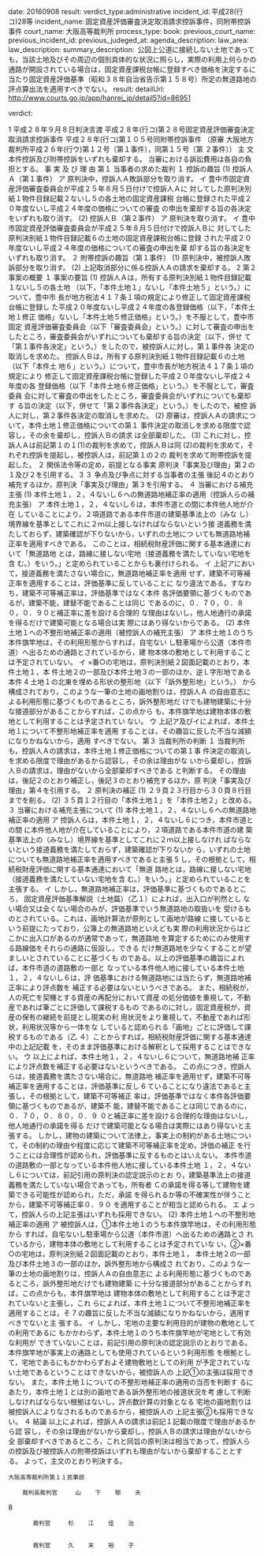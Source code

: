
date: 20160908
result: 
verdict_type:administrative
incident_id: 平成28(行コ)28等
incident_name: 固定資産評価審査決定取消請求控訴事件，同附帯控訴事件
court_name: 大阪高等裁判所
process_type:
book: 
previous_court_name:
previous_incident_id:
previous_judeged_at:
agenda_description: 
law_area: 
law_description: 
summary_description:  公図上公道に接続しない土地であっても，当該土地及びその周辺の個別具体的な状況に照らし，実際の利用上何らかの通路が開設されている場合は，固定資産課税台帳に登録すべき価格を決定するに当たり固定資産評価基準（昭和３８年自治省告示第１５８号）所定の無道路地の評点算出法を適用すべきでない。
result: 
detailUrl: http://www.courts.go.jp/app/hanrei_jp/detail5?id=86951

verdict:

 1 
平成２８年９月８日判決言渡 
平成２８年(行コ)第２８号固定資産評価審査決定取消請求控訴事件 
平成２８年(行コ)第１０５号同附帯控訴事件 
（原審 大阪地方裁判所平成２６年(行ウ)第１２号〔第１事件〕，同第１５号〔第
２事件〕） 
            主       文 
       本件控訴及び附帯控訴をいずれも棄却する。 
       当審における訴訟費用は各自の負担とする。 
            事 実 及 び 理 由 
第１ 当事者の求めた裁判 
 １ 控訴の趣旨 
  (1) 控訴人Ａ（第１事件） 
   ア 原判決中，控訴人Ａ敗訴部分を取り消す。 
   イ 豊中市固定資産評価審査委員会が平成２５年８月５日付けで控訴人Ａに
対してした原判決別紙１物件目録記載２ないし５の各土地の固定資産課税
台帳に登録された平成２０年度ないし平成２４年度の価格についての審査
の申出を棄却する旨の各決定をいずれも取り消す。 
  (2) 控訴人Ｂ（第２事件） 
   ア 原判決を取り消す。 
   イ 豊中市固定資産評価審査委員会が平成２５年８月５日付けで控訴人Ｂに
対してした原判決別紙１物件目録記載６の土地の固定資産課税台帳に登録
された平成２０年度ないし平成２４年度の価格についての審査の申出を棄
却する旨の各決定をいずれも取り消す。 
 ２ 附帯控訴の趣旨（第１事件） 
  (1) 原判決中，被控訴人敗訴部分を取り消す。 
  (2) 上記取消部分に係る控訴人Ａの請求を棄却する。 
 2 
第２ 事案の概要 
 １ 事案の要旨 
  (1) 控訴人Ａは，所有する原判決別紙１物件目録記載１ないし５の各土地
（以下，「本件土地１」ないし「本件土地５」という。）について，豊中市
長が地方税法４１７条１項の規定により修正して固定資産課税台帳に登録し
た平成２０年度ないし平成２４年度の各登録価格（以下，「本件土地１修正
価格」ないし「本件土地５修正価格」という。）を不服として，豊中市固定
資産評価審査委員会（以下「審査委員会」という。）に対して審査の申出を
したところ，審査委員会がいずれについても棄却する旨の決定（以下，併せ
て「第１事件各決定」という。）をしたので，被控訴人に対し，第１事件各
決定の取消しを求めた。 
    控訴人Ｂは，所有する原判決別紙１物件目録記載６の土地（以下「本件土
地６」という。）について，豊中市長が地方税法４１７条１項の規定により
修正して固定資産課税台帳に登録した平成２０年度ないし平成２４年度の各
登録価格（以下「本件土地６修正価格」という。）を不服として，審査委員
会に対して審査の申出をしたところ，審査委員会がいずれについても棄却す
る旨の決定（以下，併せて「第２事件各決定」という。）をしたので，被控
訴人に対し，第２事件各決定の取消しを求めた。 
  (2) 原審は，控訴人Ａの請求について，本件土地１修正価格についての第１
事件決定の取消しを求める限度で認容し，その余を棄却し，控訴人Ｂの請求
は全部棄却した。 
  (3) これに対し，控訴人Ａは前記第１の１(1)の裁判を求めて，控訴人Ｂは同
(2)の裁判を求めて，それぞれ控訴を提起し，被控訴人は，前記第１の２の
裁判を求めて附帯控訴を提起した。 
２ 関係法令等の定め，前提となる事実 
  原判決「事実及び理由」第２の１及び２を引用する。 
 3 
３ 争点及び争点に対する当事者の主張 
  後記４のとおり補充するほか，原判決「事実及び理由」第３を引用する。 
４ 当審における補充主張 
 (1) 本件土地１，２，４ないし６への無道路地補正率の適用（控訴人らの補
充主張） 
  ア 本件土地１，２，４ないし６は，本件市道との間に本件他人地が介在
していることにより，２項道路である本件市道の建築基準法上の（みな
し）境界線を基準としてこれに２ｍ以上接しなければならないという接
道義務を満たしておらず，建築確認が下りないから，いずれの土地につ
いても無道路地補正率を適用すべきである。 
    このことは，相続税財産評価に関する基本通達において「無道路地
とは，路線に接しない宅地（接道義務を満たしていない宅地を含
む。）をいう。」と定められていることからも裏付けられる。 
  イ 上記アにおいて，接道義務を満たさない場合に，無道路地補正率を適用
せず，建築不可等補正率を適用することは，評価基準に反していることに
なり違法である。すなわち，建築不可等補正率は，評価基準ではなく本件
各評価要領に基づくものであるが，建築不能，建替不能であることは同じ
であるのに，０．７０，０．８０，０．９０と補正率に差を設ける合理的
な理由はないし，他人地通行の承諾を得るだけで建築可能となる場合は実
際にはあり得ないからである。 
(2) 本件土地１への不整形地補正率の適用（被控訴人の補充主張） 
 ア 本件土地１のうち本件旗竿地は，その利用形態からすれば，自宅ない
し駐車場から公道（本件市道）へ出るための通路とされているから，建
物本体の敷地として利用することは予定されていない。 
 イ ×番○の宅地は，原判決別紙２図面記載のとおり，本件土地１，本
件土地２の一部及び本件土地３の一部のほか，逆Ｌ字形地である本件
 4 
土地１の北東を埋める形状の整形地（以下「訴外整形地」という。）
から構成されており，このような一筆の土地の画地割りは，控訴人Ａ
の自由意志による利用形態に基づくものであるところ，訴外整形地だ
けでも建物建築に十分な接道部分があることからすれば，この点から
も，本件旗竿地は建物本体の敷地として利用することは予定されてい
ない。 
 ウ 上記ア及びイによれば，本件土地１について不整形地補正率を適用
することは，その趣旨に反した不当な減額になりかねないから，適用
すべきでない。 
第３ 当裁判所の判断 
 １ 当裁判所も，控訴人Ａの請求は，本件土地１修正価格についての第１事
件決定の取消しを求める限度で理由があるから認容し，その余は理由がな
いから棄却し，控訴人Ｂの請求は，理由がないから全部棄却すべきである
と判断する。 
   その理由は，後記２のとおり補正し，後記３のとおり補充するほか，原
判決「事実及び理由」第４を引用する。 
 ２ 原判決の補正 
  (1) ２９頁２３行目から３０頁８行目までを削る。 
  (2) ３５頁１２行目の「本件土地１」を「本件土地２」と改める。 
 ３ 当審における補充主張について 
  (1) 本件土地１，２，４ないし６への無道路地補正率の適用 
   ア 控訴人らは，本件土地１，２，４ないし６につき，本件市道との間
に本件他人地が介在していることにより，２項道路である本件市道の建
築基準法上の（みなし）境界線を基準としてこれに２ｍ以上接しなけれ
ばならないという接道義務を満たしておらず，建築確認が下りないか
ら，いずれの土地についても無道路地補正率を適用すべきであると主張
 5 
し，その根拠として，相続税財産評価に関する基本通達において「無道
路地とは，路線に接しない宅地（接道義務を満たしていない宅地を含
む。）をいう。」と定められていることを主張する。 
   イ しかし，無道路地補正率は，評価基準に基づくものであるところ，
固定資産評価基準解説（土地篇）（乙１）によれば，出入口が判然とし
ない場合又は全くない場合のみが，評価基準でいう無道路地の取扱いを
受けるものとされている。これは，画地計算法が原則として画地が路線
に接しているという前提にたっており，公簿上の無道路地といえども実
際の利用状況からはどこかに出入口があるのが通常であって，無道路地
を算定するためにのみ使用する路線価をそれらの通路に仮設し，できる
だけ無道路地を少なくすることが望ましいとされていることに基づくも
のである。以上の評価基準の趣旨によれば，本件市道の道路敷の一部と
なっている本件他人地に接している本件土地１，２，４ないし６は，評
価基準における無道路地には当たらず，無道路地補正率により評点数を
補正する必要はないというべきである。 
     また，相続税が，人の死亡を契機とする資産の再配分において資産
の処分価値を重視して，不動産であれば筆ごとに評価して課税するもの
であるのに対し，固定資産税が，資産の保有の継続を前提とし現実の利
用状況をより重視して，不動産であれば形状，利用状況等から一体をな
していると認められる「画地」ごとに評価して課税するものである（乙
４）ことからすれば，相続税財産評価に関する基本通達中の上記記載
を，そのまま評価基準における解釈として採用することはできない。 
   ウ 以上によれば，本件土地１，２，４ないし６について，無道路地補
正率により評点数を補正する必要はないというべきである。 
     この点につき，控訴人らは，接道義務を満たさない場合に，無道路地
補正率を適用せず，建築不可等補正率を適用することは，評価基準に反し
 6 
ていることになり違法であると主張し，その根拠として，建築不可等補正
率は，評価基準ではなく本件各評価要領に基づくものであるが，建築不
能，建替不能であることは同じであるのに，０．７０，０．８０，０．９
０と補正率に差を設ける合理的な理由はないし，他人地通行の承諾を得る
だけで建築可能となる場合は実際にはあり得ないと主張する。 
     しかし，建物の建築について法律上，事実上の制約がある土地につい
て，その制約の理由や程度に応じて建築不可等補正率を定め，評価の補正
を行うことには合理性が認められ，評価基準に反するものとはいえない。
本件市道の道路敷の一部となっている本件他人地に接している本件土地
１，２，４ないし６については，前記引用の原判決の認定説示のとお
り，建築基準法上の接道義務を満たしていない場合であっても，所有者
Ｃの承諾を得る等して建物を建築できる可能性が認められ，ただ，承諾
を得られるか等の不確実性が伴うことから，建築不可等補正率０．９０
を適用することが相当と認められる。 
   エ よって，控訴人らの上記主張はいずれも採用できない。 
  (2) 本件土地１への不整形地補正率の適用 
   ア 被控訴人は，①本件土地１のうち本件旗竿地は，その利用形態から
すれば，自宅ないし駐車場から公道（本件市道）へ出るための通路とさ
れているから，建物本体の敷地として利用することは予定されていな
い，②×番○の宅地は，原判決別紙２図面記載のとおり，本件土地１，
本件土地２の一部及び本件土地３の一部のほか，訴外整形地から構成さ
れており，このような一筆の土地の画地割りは，控訴人Ａの自由意志に
よる利用形態に基づくものであるところ，訴外整形地だけでも建物建築
に十分な接道部分があることからすれば，この点からも，本件旗竿地は
建物本体の敷地として利用することは予定されていないと主張し，これ
らによれば，本件土地１について不整形地補正率を適用することは，そ
 7 
の趣旨に反した不当な減額になりかねないから，適用すべきでないと主
張する。 
   イ しかし，宅地の主要な利用目的が建物の敷地としての利用であるに
もかかわらず，本件土地１のうち本件旗竿地が宅地として有効な利用が
できていないことは，前記引用の原判決の認定説示のとおりである。 
     本件旗竿地が事実上の通路としても使用されているという利用形態
を根拠として，宅地であるにもかかわらずおよそ建物敷地としての利用
が予定されていない土地であるということはできないから，被控訴人の
上記①の主張は採用できない。 
     また，本件土地１についての不整形地補正率の適用の当否を判断す
るにあたり，本件土地１とは別の画地である訴外整形地の接道状況を考
慮して判断しなければならない根拠はないし，評点数計算の対象となる
宅地の画地割りは被控訴人によりなされるものであるから，被控訴人の
上記主張②も採用できない。 
 ４ 結論 
以上によれば，控訴人Ａの請求は前記１記載の限度で理由があるから認
容し，その余は理由がないから棄却し，控訴人Ｂの請求は理由がないから全
部棄却すべきであるところ，これと同旨の原判決は相当であって，控訴人ら
の控訴及び被控訴人の附帯控訴はいずれも理由がないから棄却することとす
る。 
よって，主文のとおり判決する。 
 
    大阪高等裁判所第１１民事部 
 
        裁判長裁判官     山    下    郁    夫 
 
 8 
 
           裁判官     杉    江    佳    治 
 
 
           裁判官     久    末    裕    子 

                    